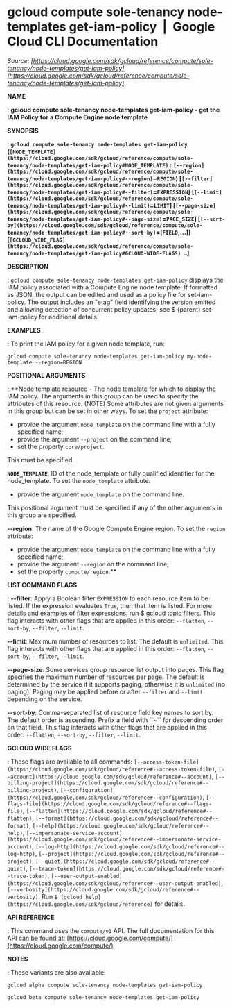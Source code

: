 # gcloud compute sole-tenancy node-templates get-iam-policy  |  Google Cloud CLI Documentation

*Source: [https://cloud.google.com/sdk/gcloud/reference/compute/sole-tenancy/node-templates/get-iam-policy](https://cloud.google.com/sdk/gcloud/reference/compute/sole-tenancy/node-templates/get-iam-policy)*

**NAME**

: **gcloud compute sole-tenancy node-templates get-iam-policy - get the IAM Policy for a Compute Engine node template**

**SYNOPSIS**

: **`gcloud compute sole-tenancy node-templates get-iam-policy` (`[NODE_TEMPLATE](https://cloud.google.com/sdk/gcloud/reference/compute/sole-tenancy/node-templates/get-iam-policy#NODE_TEMPLATE)` : `[--region](https://cloud.google.com/sdk/gcloud/reference/compute/sole-tenancy/node-templates/get-iam-policy#--region)`=`REGION`) [`[--filter](https://cloud.google.com/sdk/gcloud/reference/compute/sole-tenancy/node-templates/get-iam-policy#--filter)`=`EXPRESSION`] [`[--limit](https://cloud.google.com/sdk/gcloud/reference/compute/sole-tenancy/node-templates/get-iam-policy#--limit)`=`LIMIT`] [`[--page-size](https://cloud.google.com/sdk/gcloud/reference/compute/sole-tenancy/node-templates/get-iam-policy#--page-size)`=`PAGE_SIZE`] [`[--sort-by](https://cloud.google.com/sdk/gcloud/reference/compute/sole-tenancy/node-templates/get-iam-policy#--sort-by)`=[`FIELD`,…]] [`[GCLOUD_WIDE_FLAG](https://cloud.google.com/sdk/gcloud/reference/compute/sole-tenancy/node-templates/get-iam-policy#GCLOUD-WIDE-FLAGS) …`]**

**DESCRIPTION**

: `gcloud compute sole-tenancy node-templates get-iam-policy` displays
the IAM policy associated with a Compute Engine node template. If formatted as
JSON, the output can be edited and used as a policy file for set-iam-policy. The
output includes an "etag" field identifying the version emitted and allowing
detection of concurrent policy updates; see $ {parent} set-iam-policy for
additional details.

**EXAMPLES**

: To print the IAM policy for a given node template, run:

```
gcloud compute sole-tenancy node-templates get-iam-policy my-node-template --region=REGION
```

**POSITIONAL ARGUMENTS**

: **Node template resource - The node template for which to display the IAM policy.
The arguments in this group can be used to specify the attributes of this
resource. (NOTE) Some attributes are not given arguments in this group but can
be set in other ways.
To set the `project` attribute:

- provide the argument `node_template` on the command line with a fully
specified name;
- provide the argument `--project` on the command line;
- set the property `core/project`.

This must be specified.

**`NODE_TEMPLATE`**:
ID of the node_template or fully qualified identifier for the node_template.
To set the `node_template` attribute:

- provide the argument `node_template` on the command line.

This positional argument must be specified if any of the other arguments in this
group are specified.

**--region**:
The name of the Google Compute Engine region.
To set the `region` attribute:

- provide the argument `node_template` on the command line with a fully
specified name;
- provide the argument `--region` on the command line;
- set the property `compute/region`.**

**LIST COMMAND FLAGS**

: **--filter**:
Apply a Boolean filter `EXPRESSION` to each resource item
to be listed. If the expression evaluates `True`, then that item is
listed. For more details and examples of filter expressions, run $ [gcloud topic filters](https://cloud.google.com/sdk/gcloud/reference/topic/filters). This flag
interacts with other flags that are applied in this order:
`--flatten`, `--sort-by`, `--filter`,
`--limit`.

**--limit**:
Maximum number of resources to list. The default is `unlimited`. This
flag interacts with other flags that are applied in this order:
`--flatten`, `--sort-by`, `--filter`,
`--limit`.

**--page-size**:
Some services group resource list output into pages. This flag specifies the
maximum number of resources per page. The default is determined by the service
if it supports paging, otherwise it is `unlimited` (no paging).
Paging may be applied before or after `--filter` and
`--limit` depending on the service.

**--sort-by**:
Comma-separated list of resource field key names to sort by. The default order
is ascending. Prefix a field with ``~´´ for descending order on that
field. This flag interacts with other flags that are applied in this order:
`--flatten`, `--sort-by`, `--filter`,
`--limit`.

**GCLOUD WIDE FLAGS**

: These flags are available to all commands: `[--access-token-file](https://cloud.google.com/sdk/gcloud/reference#--access-token-file)`,
`[--account](https://cloud.google.com/sdk/gcloud/reference#--account)`, `[--billing-project](https://cloud.google.com/sdk/gcloud/reference#--billing-project)`,
`[--configuration](https://cloud.google.com/sdk/gcloud/reference#--configuration)`,
`[--flags-file](https://cloud.google.com/sdk/gcloud/reference#--flags-file)`,
`[--flatten](https://cloud.google.com/sdk/gcloud/reference#--flatten)`, `[--format](https://cloud.google.com/sdk/gcloud/reference#--format)`, `[--help](https://cloud.google.com/sdk/gcloud/reference#--help)`, `[--impersonate-service-account](https://cloud.google.com/sdk/gcloud/reference#--impersonate-service-account)`,
`[--log-http](https://cloud.google.com/sdk/gcloud/reference#--log-http)`,
`[--project](https://cloud.google.com/sdk/gcloud/reference#--project)`, `[--quiet](https://cloud.google.com/sdk/gcloud/reference#--quiet)`, `[--trace-token](https://cloud.google.com/sdk/gcloud/reference#--trace-token)`, `[--user-output-enabled](https://cloud.google.com/sdk/gcloud/reference#--user-output-enabled)`,
`[--verbosity](https://cloud.google.com/sdk/gcloud/reference#--verbosity)`.
Run `$ [gcloud help](https://cloud.google.com/sdk/gcloud/reference)` for details.

**API REFERENCE**

: This command uses the `compute/v1` API. The full documentation for
this API can be found at: [https://cloud.google.com/compute/](https://cloud.google.com/compute/)

**NOTES**

: These variants are also available:

```
gcloud alpha compute sole-tenancy node-templates get-iam-policy
```

```
gcloud beta compute sole-tenancy node-templates get-iam-policy
```